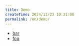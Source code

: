```yaml
---
title: Demo
createTime: 2024/12/23 10:31:00
permalink: /en/demo/
---
```


- [bar](./bar.md)
- [foo](./foo.md)
